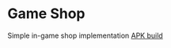 # Game Shop
 Simple in-game shop implementation
[APK build](https://drive.google.com/file/d/1XjAk0Gd6l1PY8Mng0h48l7XYSdYXiPdS/view?usp=sharing)
